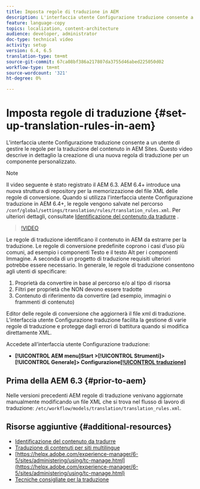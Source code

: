 ```yaml
---
title: Imposta regole di traduzione in AEM
description: L'interfaccia utente Configurazione traduzione consente a un utente di gestire le regole per la traduzione del contenuto in  AEM Sites. Questo video descrive in dettaglio la creazione di una nuova regola di traduzione per un componente personalizzato.
feature: language-copy
topics: localization, content-architecture
audience: developer, administrator
doc-type: technical video
activity: setup
version: 6.4, 6.5
translation-type: tm+mt
source-git-commit: 67ca08bf386a217807da3755d46abed225050d02
workflow-type: tm+mt
source-wordcount: '321'
ht-degree: 0%

---
```



# Imposta regole di traduzione {#set-up-translation-rules-in-aem}

L&#39;interfaccia utente Configurazione traduzione consente a un utente di gestire le regole per la traduzione del contenuto in  AEM Sites. Questo video descrive in dettaglio la creazione di una nuova regola di traduzione per un componente personalizzato.

>[!NOTE]
>
> Il video seguente è stato registrato il AEM 6.3. AEM 6.4+ introduce una nuova struttura di repository per la memorizzazione del file XML delle regole di conversione. Quando si utilizza l&#39;interfaccia utente Configurazione traduzione in AEM 6.4+, le regole vengono salvate nel percorso `/conf/global/settings/translation/rules/translation_rules.xml`. Per ulteriori dettagli, consultate [Identificazione del contenuto da tradurre](https://helpx.adobe.com/experience-manager/6-5/sites/administering/using/tc-rules.html) .

>[!VIDEO](https://video.tv.adobe.com/v/18135/?quality=9&learn=on)

Le regole di traduzione identificano il contenuto in AEM da estrarre per la traduzione. Le regole di conversione predefinite coprono i casi d’uso più comuni, ad esempio i componenti Testo e il testo Alt per i componenti Immagine. A seconda di un progetto di traduzione requisiti ulteriori potrebbe essere necessario. In generale, le regole di traduzione consentono agli utenti di specificare:

1. Proprietà da convertire in base al percorso e/o al tipo di risorsa
2. Filtri per proprietà che NON devono essere tradotte
3. Contenuto di riferimento da convertire (ad esempio, immagini o frammenti di contenuto)

Editor delle regole di conversione che aggiornerà il file xml di traduzione. L’interfaccia utente Configurazione traduzione facilita la gestione di varie regole di traduzione e protegge dagli errori di battitura quando si modifica direttamente XML.

Accedete all’interfaccia utente Configurazione traduzione:

* **[!UICONTROL AEM menu]Start >[!UICONTROL Strumenti]>[!UICONTROL Generale]> Configurazione[[!UICONTROL traduzione]](http://localhost:4502/libs/cq/translation/translationrules/contexts.html)**

## Prima della AEM 6.3 {#prior-to-aem}

Nelle versioni precedenti AEM regole di traduzione venivano aggiornate manualmente modificando un file XML che si trova nel flusso di lavoro di traduzione: `/etc/workflow/models/translation/translation_rules.xml`.

## Risorse aggiuntive {#additional-resources}

* [Identificazione del contenuto da tradurre](https://helpx.adobe.com/experience-manager/6-5/sites/administering/using/tc-rules.html)
* [Traduzione di contenuti per siti multilingue](https://helpx.adobe.com/experience-manager/6-5/sites/administering/using/translation.html)
* [https://helpx.adobe.com/experience-manager/6-5/sites/administering/using/tc-manage.html](https://helpx.adobe.com/experience-manager/6-5/sites/administering/using/tc-manage.html)
* [Tecniche consigliate per la traduzione](https://helpx.adobe.com/experience-manager/6-5/sites/administering/using/tc-bp.html)
